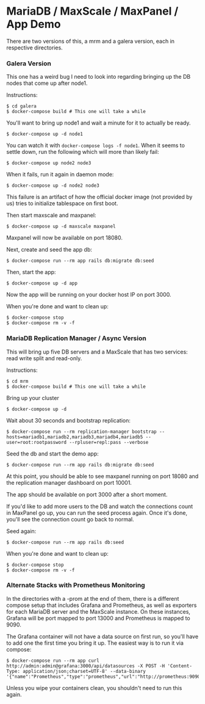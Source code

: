 # MariaDB / MaxScale / MaxPanel / App Demo

There are two versions of this, a mrm and a galera version, each in respective
directories.

### Galera Version

This one has a weird bug I need to look into regarding bringing up the DB
nodes that come up after node1.

Instructions:

```
$ cd galera
$ docker-compose build # This one will take a while
```

You'll want to bring up node1 and wait a minute for it to actually be ready.

```
$ docker-compose up -d node1
```

You can watch it with ```docker-compose logs -f node1```. When it seems to
settle down, run the following which will more than likely fail:

```
$ docker-compose up node2 node3
```

When it fails, run it again in daemon mode:

```
$ docker-compose up -d node2 node3
```

This failure is an artifact of how the official docker image (not provided by us) tries to initialize tablespace on first boot.

Then start maxscale and maxpanel:

```
$ docker-compose up -d maxscale maxpanel
```
Maxpanel will now be available on port 18080.

Next, create and seed the app db:

```
$ docker-compose run --rm app rails db:migrate db:seed
```

Then, start the app:

```
$ docker-compose up -d app
```

Now the app will be running on your docker host IP on port 3000.

When you're done and want to clean up:

```
$ docker-compose stop
$ docker-compose rm -v -f
```

### MariaDB Replication Manager / Async Version

This will bring up five DB servers and a MaxScale that has two services: read write split and read-only.

Instructions:

```
$ cd mrm
$ docker-compose build # This one will take a while
```

Bring up your cluster

```
$ docker-compose up -d
```

Wait about 30 seconds and bootstrap replication:

```
$ docker-compose run --rm replication-manager bootstrap --hosts=mariadb1,mariadb2,mariadb3,mariadb4,mariadb5 --user=root:rootpassword --rpluser=repl:pass --verbose
```

Seed the db and start the demo app:

```
$ docker-compose run --rm app rails db:migrate db:seed
```

At this point, you should be able to see maxpanel running on port 18080 and the replication manager dashboard on port 10001.

The app should be available on port 3000 after a short moment.

If you'd like to add more users to the DB and watch the connections count in MaxPanel go up, you can run the seed process
again. Once it's done, you'll see the connection count go back to normal.

Seed again:
```
$ docker-compose run --rm app rails db:seed
```

When you're done and want to clean up:

```
$ docker-compose stop
$ docker-compose rm -v -f
```

### Alternate Stacks with Prometheus Monitoring

In the directories with a -prom at the end of them, there is a different compose
setup that includes Grafana and Prometheus, as well as exporters for each MariaDB
server and the MaxScale instance. On these instances, Grafana will be port mapped
to port 13000 and Prometheus is mapped to 9090.

The Grafana container will not have a data source on first run, so you'll have to add one
the first time you bring it up. The easiest way is to run it via compose:

```
$ docker-compose run --rm app curl http://admin:admin@grafana:3000/api/datasources -X POST -H 'Content-Type: application/json;charset=UTF-8' --data-binary '{"name":"Prometheus","type":"prometheus","url":"http://prometheus:9090","access":"proxy","isDefault":true}'
```

Unless you wipe your containers clean, you shouldn't need to run this again.
